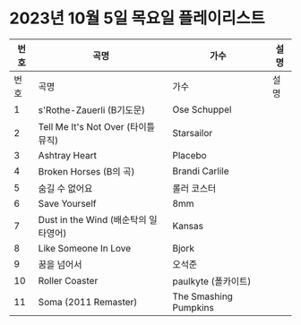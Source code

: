 # 2023년 10월 5일 목요일 플레이리스트

| 번호 | 곡명 | 가수 | 설명 |
|------|------|------|------|
| 번호 | 곡명 | 가수 | 설명 |
| 1 | s'Rothe-Zauerli (B기도문) | Ose Schuppel |  |
| 2 | Tell Me It's Not Over (타이틀 뮤직) | Starsailor |  |
| 3 | Ashtray Heart | Placebo |  |
| 4 | Broken Horses (B의 곡) | Brandi Carlile |  |
| 5 | 숨길 수 없어요 | 롤러 코스터 |  |
| 6 | Save Yourself | 8mm |  |
| 7 | Dust in the Wind (배순탁의 일타영어) | Kansas |  |
| 8 | Like Someone In Love | Bjork |  |
| 9 | 꿈을 넘어서 | 오석준 |  |
| 10 | Roller Coaster | paulkyte (폴카이트) |  |
| 11 | Soma (2011 Remaster) | The Smashing Pumpkins |  |
